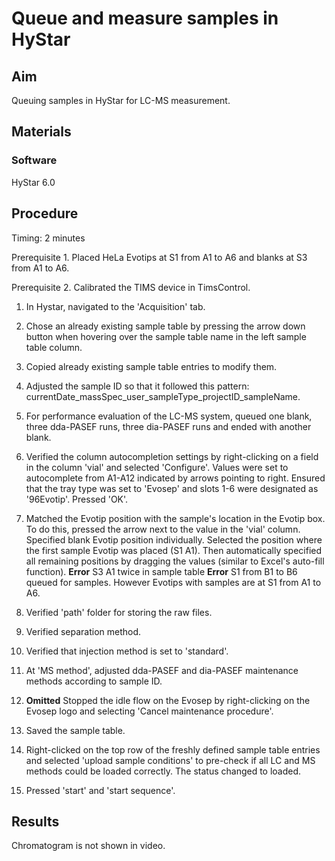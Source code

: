 # Queue and measure samples in HyStar


## Aim
Queuing samples in HyStar for LC-MS measurement.


## Materials

### Software
HyStar 6.0


## Procedure
Timing: 2 minutes

Prerequisite 1. Placed HeLa Evotips at S1 from A1 to A6 and blanks at S3 from A1 to A6.

Prerequisite 2. Calibrated the TIMS device in TimsControl.

1. In Hystar, navigated to the 'Acquisition' tab.

2. Chose an already existing sample table by pressing the arrow down button when hovering over the sample table name in the left sample table column.

3. Copied already existing sample table entries to modify them.

4. Adjusted the sample ID so that it followed this pattern: currentDate_massSpec_user_sampleType_projectID_sampleName.

5. For performance evaluation of the LC-MS system, queued one blank, three dda-PASEF runs, three dia-PASEF runs and ended with another blank.

6. Verified the column autocompletion settings by right-clicking on a field in the column 'vial' and selected 'Configure'. Values were set to autocomplete from A1-A12 indicated by arrows pointing to right. Ensured that the tray type was set to 'Evosep' and slots 1-6 were designated as '96Evotip'. Pressed 'OK'.

7. Matched the Evotip position with the sample's location in the Evotip box. To do this, pressed the arrow next to the value in the 'vial' column. Specified blank Evotip position individually. Selected the position where the first sample Evotip was placed (S1 A1). Then automatically specified all remaining positions by dragging the values (similar to Excel's auto-fill function). 
**Error** S3 A1 twice in sample table 
**Error** S1 from B1 to B6 queued for samples. However Evotips with samples are at S1 from A1 to A6.

8. Verified 'path' folder for storing the raw files.

9. Verified separation method.

10. Verified that injection method is set to 'standard'.

11. At 'MS method', adjusted dda-PASEF and dia-PASEF maintenance methods according to sample ID.

12. **Omitted** Stopped the idle flow on the Evosep by right-clicking on the Evosep logo and selecting 'Cancel maintenance procedure'.

13. Saved the sample table.

14. Right-clicked on the top row of the freshly defined sample table entries and selected 'upload sample conditions' to pre-check if all LC and MS methods could be loaded correctly. The status changed to loaded.

15. Pressed 'start' and 'start sequence'.


## Results
Chromatogram is not shown in video.